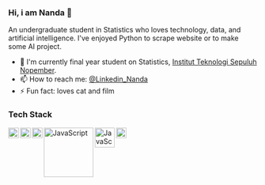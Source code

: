 ### Hi, i am Nanda 👋

An undergraduate student in Statistics who loves technology, data, and artificial intelligence. I've enjoyed Python to scrape website or to make some AI project.

- 🌱 I'm currently final year student on Statistics, <a href="https://www.its.ac.id/">Institut Teknologi Sepuluh Nopember</a>. 
- 📫 How to reach me: <a href="https://www.linkedin.com/in/nanda-novenia-sh">@Linkedin_Nanda</a> 
- ⚡ Fun fact: loves cat and film

### Tech Stack
  <a href="https://www.python.org/"><img align="left" alt="JavaScript" title="Python" width="21px" src="https://seeklogo.com/images/P/python-logo-A32636CAA3-seeklogo.com.png" /></a>
  <a href="https://www.r-project.org/"><img align="left" alt="JavaScript" title="R" width="21px" src="https://upload.wikimedia.org/wikipedia/commons/thumb/1/1b/R_logo.svg/1024px-R_logo.svg.png" /></a>
   <a href="https://www.minitab.com/en-us/"><img align="left" alt="JavaScript" title="Minitab" width="21px" src="https://upload.wikimedia.org/wikipedia/commons/d/d2/Minitab_Logo.svg" /></a>
   <a href="https://www.elastic.co/elasticsearch/"><img align="left" alt="JavaScript" title="Elasticsearch" width="100px" src="https://upload.wikimedia.org/wikipedia/commons/f/f4/Elasticsearch_logo.svg" /></a>
   <a href="https://www.elastic.co/kibana/"><img align="left" alt="JavaScript" title="Kibana" width="40px" src="https://www.vectorlogo.zone/logos/elasticco_kibana/elasticco_kibana-ar21.svg" /></a>
  <a href="https://www.ibm.com/products/spss-statistics"><img align="left" alt="JavaScript" title="SPSS" width="21px" src="https://upload.wikimedia.org/wikipedia/en/1/1b/IBM_SPSS_v23.png" /></a>
   <br>
  <br>
